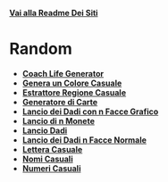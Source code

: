 **[Vai alla Readme Dei Siti](../Readme.md)**

# Random

- **[Coach Life Generator](Coach_Life_Generator)**
- **[Genera un Colore Casuale](Colore_Casuale)**
- **[Estrattore Regione Casuale](Estrai_Regione)**
- **[Generatore di Carte](Generatore_di_Carte)**
- **[Lancio dei Dadi con n Facce Grafico](Lancio%20Dadi%20N%20facce)**
- **[Lancio di n Monete](Lancio%20Monete)**
- **[Lancio Dadi](Lancio_Dadi)**
- **[Lancio dei Dadi n Facce Normale](Lancio_dei_dadi_N)**
- **[Lettera Casuale](Lettera_Casuale)**
- **[Nomi Casuali](Nomi%20Casuali)**
- **[Numeri Casuali](Numeri_Casuali)**